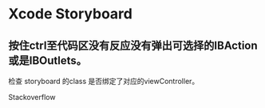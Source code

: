 # Xcode Storyboard

## 按住ctrl至代码区没有反应没有弹出可选择的IBAction或是IBOutlets。

检查 storyboard 的class 是否绑定了对应的viewController。

Stackoverflow

